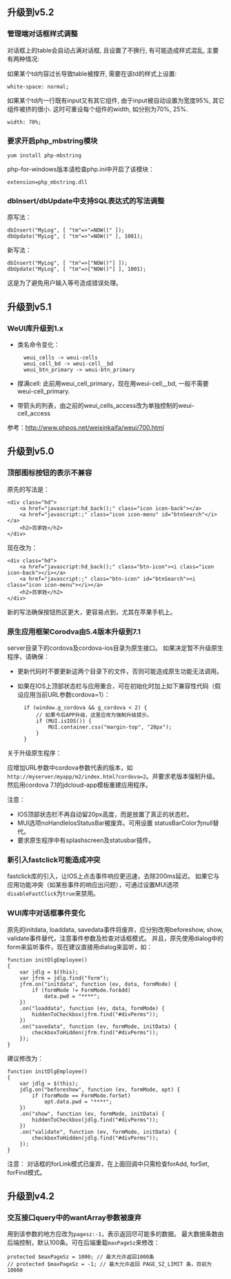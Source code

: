 ## 升级到v5.2

### 管理端对话框样式调整

对话框上的table会自动占满对话框, 且设置了不换行, 有可能造成样式混乱, 主要有两种情况:

如果某个td内容过长导致table被撑开, 需要在该td的样式上设置:

	white-space: normal;

如果某个td内一行既有input又有其它组件, 由于input被自动设置为宽度95%, 其它组件被挤的很小.
这时可重设每个组件的width, 如分别为70%, 25%.

	width: 70%;

### 要求开启php_mbstring模块

	yum install php-mbstring

php-for-windows版本请检查php.ini中开启了该模块：

	extension=php_mbstring.dll

### dbInsert/dbUpdate中支持SQL表达式的写法调整

原写法：

	dbInsert("MyLog", [ "tm"=>"=NOW()" ]);
	dbUpdate("MyLog", [ "tm"=>"=NOW()" ], 1001);

新写法：

	dbInsert("MyLog", [ "tm"=>["NOW()"] ]);
	dbUpdate("MyLog", [ "tm"=>["NOW()"] ], 1001);

这是为了避免用户输入等号造成错误处理。

## 升级到v5.1

### WeUI库升级到1.x

- 类名命令变化：

		weui_cells -> weui-cells
		weui_cell_bd -> weui-cell__bd
		weui_btn_primary -> weui-btn_primary

- 撑满cell: 此前用weui_cell_primary，现在用weui-cell__bd, 一般不需要weui-cell_primary.
- 带箭头的列表，由之前的weui_cells_access改为单独控制的weui-cell_access

参考：http://www.phpos.net/weixinkaifa/weui/700.html

## 升级到v5.0

### 顶部图标按钮的表示不兼容

原先的写法是：

	<div class="hd">
		<a href="javascript:hd_back();" class="icon icon-back"></a>
		<a href="javascript:;" class="icon icon-menu" id="btnSearch"</i></a>
		<h2>百家姓</h2>
	</div>

现在改为：

	<div class="hd">
		<a href="javascript:hd_back();" class="btn-icon"><i class="icon icon-back"></i></a>
		<a href="javascript:;" class="btn-icon" id="btnSearch"><i class="icon icon-menu"></i></a>
		<h2>百家姓</h2>
	</div>

新的写法确保按钮热区更大，更容易点到，尤其在苹果手机上。

### 原生应用框架Corodva由5.4版本升级到7.1

server目录下的cordova及cordova-ios目录为原生接口。
如果决定暂不升级原生程序，请确保：

- 更新代码时不要更新这两个目录下的文件，否则可能造成原生功能无法调用。

- 如果在IOS上顶部状态栏与应用重合，可在初始化时加上如下兼容性代码（假设应用当前URL参数cordova=1）：

		if (window.g_cordova && g_cordova < 2) {
			// 如果今后APP升级，这里应改为强制升级提示。
			if (MUI.isIOS()) {
				MUI.container.css("margin-top", "20px");
			}
		}

关于升级原生程序：

应增加URL参数中cordova参数代表的版本，如`http://myserver/myapp/m2/index.html?cordova=2`。并要求老版本强制升级。
然后用cordova 7.1的jdcloud-app模板重建应用程序。

注意：

- IOS顶部状态栏不再自动留20px高度，而是放置了真正的状态栏。
- MUI选项noHandleIosStatusBar被废弃。可用设置 statusBarColor为null替代。
- 要求原生程序中有splashscreen及statusbar插件。

### 新引入fastclick可能造成冲突 

fastclick库的引入，让IOS上点击事件响应更迅速，去除200ms延迟。
如果它与应用功能冲突（如某些事件的响应出问题），可通过设置MUI选项`disableFastClick`为`true`来禁用。

### WUI库中对话框事件变化

原先的initdata, loaddata, savedata事件将废弃，应分别改用beforeshow, show, validate事件替代，注意事件参数及检查对话框模式。
并且，原先使用dialog中的form来监听事件，现在建议直接用dialog来监听，如：

	function initDlgEmployee()
	{
		var jdlg = $(this);
		var jfrm = jdlg.find("form");
		jfrm.on("initdata", function (ev, data, formMode) {
			if (formMode != FormMode.forAdd)
				data.pwd = "****";
		})
		.on("loaddata", function (ev, data, formMode) {
			hiddenToCheckbox(jfrm.find("#divPerms"));
		})
		.on("savedata", function (ev, formMode, initData) {
			checkboxToHidden(jfrm.find("#divPerms"));
		});
	}

建议修改为：

	function initDlgEmployee()
	{
		var jdlg = $(this);
		jdlg.on("beforeshow", function (ev, formMode, opt) {
			if (formMode == FormMode.forSet)
				opt.data.pwd = "****";
		})
		.on("show", function (ev, formMode, initData) {
			hiddenToCheckbox(jdlg.find("#divPerms"));
		})
		.on("validate", function (ev, formMode, initData) {
			checkboxToHidden(jdlg.find("#divPerms"));
		});
	}

注意：
对话框的forLink模式已废弃，在上面回调中只需检查forAdd, forSet, forFind模式。

## 升级到v4.2

### 交互接口query中的wantArray参数被废弃

用到该参数的地方应改为`pagesz:-1`，表示返回尽可能多的数据。
最大数据条数由后端控制，默认100条。可在后端重载`maxPageSz`来修改：

	protected $maxPageSz = 1000; // 最大允许返回1000条
	// protected $maxPageSz = -1; // 最大允许返回 PAGE_SZ_LIMIT 条，目前为10000


